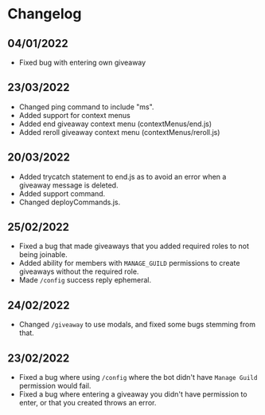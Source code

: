 # Changelog

## 04/01/2022

- Fixed bug with entering own giveaway

## 23/03/2022

-   Changed ping command to include "ms".
-   Added support for context menus
-   Added end giveaway context menu (contextMenus/end.js)
-   Added reroll giveaway context menu (contextMenus/reroll.js)

## 20/03/2022

-   Added trycatch statement to end.js as to avoid an error when a giveaway message is deleted.
-   Added support command.
-   Changed deployCommands.js.

## 25/02/2022

-   Fixed a bug that made giveaways that you added required roles to not being joinable.
-   Added ability for members with `MANAGE_GUILD` permissions to create giveaways without the required role.
-   Made `/config` success reply ephemeral.

## 24/02/2022

-   Changed `/giveaway` to use modals, and fixed some bugs stemming from that.

## 23/02/2022

-   Fixed a bug where using `/config` where the bot didn't have `Manage Guild` permission would fail.
-   Fixed a bug where entering a giveaway you didn't have permission to enter, or that you created throws an error.
